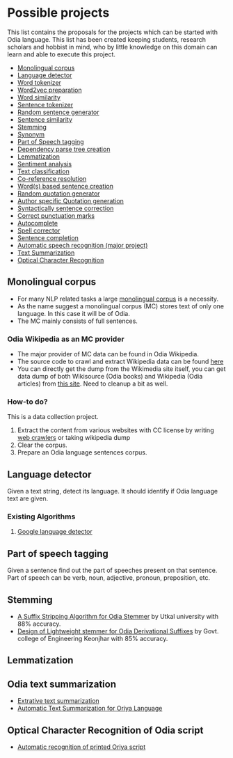 # Possible projects

This list contains the proposals for the projects which can be started with Odia language. This list has been created keeping students, research scholars and hobbist in mind, who by little knowledge on this domain can learn and able to execute this project.

- [Monolingual corpus](#monolingual-corpus)
- [Language detector](#lang-detector)
- [Word tokenizer](#word-tokenizer)
- [Word2vec preparation](#word2vec)
- [Word similarity](#word-similarity)
- [Sentence tokenizer](#sent-tokenizer)
- [Random sentence generator](#sentence-generator)
- [Sentence similarity](#sentence-similarity)
- [Stemming](#stemming)
- [Synonym](#synonym)
- [Part of Speech tagging](#pos-tag)
- [Dependency parse tree creation](#dep-parse-tree)
- [Lemmatization](#lemmatization)
- [Sentiment analysis](#sentiment-analysis)
- [Text classification](#text-classification)
- [Co-reference resolution](#coref-resolution)
- [Word(s) based sentence creation](#word-based-sentence-generator)
- [Random quotation generator](#quote-generator)
- [Author specific Quotation generation](#auth-quote-generator)
- [Syntactically sentence correction](#sentence-correction)
- [Correct punctuation marks](#punct-correction)
- [Autocomplete](#autocomplete)
- [Spell corrector](#spell-corrector)
- [Sentence completion](#sentence-completion)
- [Automatic speech recognition (major project)](#speech-recognition)
- [Text Summarization](#text-summarization)
- [Optical Character Recognition](#ocr)

## <a name="monolingual-corpus"></a> Monolingual corpus

- For many NLP related tasks a large [monolingual corpus](https://en.wikipedia.org/wiki/Text_corpus) is a necessity.
- As the name suggest a monolingual corpus (MC) stores text of only one language. In this case it will be of Odia.
- The MC mainly consists of full sentences.

### Odia Wikipedia as an MC provider

- The major provider of MC data can be found in Odia Wikipedia.
- The source code to crawl and extract Wikipedia data can be found [here](https://github.com/goru001/nlp-for-odia/tree/master/datasets-preparation)
- You can directly get the dump from the Wikimedia site itself, you can get data dump of both Wikisource (Odia books) and Wikipedia (Odia articles) from [this site](https://dumps.wikimedia.org/backup-index.html). Need to cleanup a bit as well.

### How-to do?

This is a data collection project.  

1. Extract the content from various websites with CC license by writing [web crawlers](https://en.wikipedia.org/wiki/Web_crawler) or taking wikipedia dump  
2. Clear the corpus.  
3. Prepare an Odia language sentences corpus.

## <a name="lang-detector"></a> Language detector

Given a text string, detect its language.
It should identify if Odia language text are given.

### Existing Algorithms

1. [Google language detector](https://github.com/CLD2Owners/cld2)

## <a name="pos-tag"></a> Part of speech tagging

Given a sentence find out the part of speeches present on that sentence.  
Part of speech can be verb, noun, adjective, pronoun, preposition, etc.

## <a name="stemming"></a> Stemming
- [A Suffix Stripping Algorithm for Odia Stemmer](https://docplayer.net/55951889-A-suffix-stripping-algorithm-for-odia-stemmer.html) by Utkal university with 88% accuracy.
- [Design of Lightweight stemmer for Odia Derivational Suffixes](https://ijarcce.com/wp-content/uploads/2012/03/IJARCCE2I-A-Excellent-DESIGN.pdf) by Govt. college of Engineering Keonjhar with 85% accuracy.

## <a name="lemmatization"></a> Lemmatization

## <a name="text-summarization"></a>Odia text summarization
- [Extrative text summarization](https://research.ijais.org/volume1/number3/ijais12-450135.pdf)
- [Automatic Text Summarization for Oriya Language](https://www.ijcaonline.org/research/volume132/number1/biswas-2015-ijca-907258.pdf)

## <a name="ocr"></a> Optical Character Recognition of Odia script

- [Automatic recognition of printed Oriya script](https://www.ias.ac.in/article/fulltext/sadh/027/01/0023-0034)
